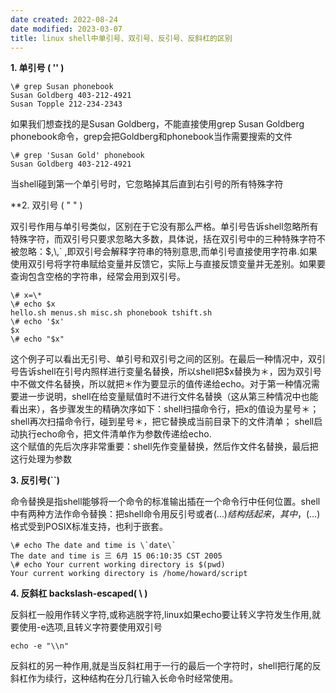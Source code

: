 ```yaml
---
date created: 2022-08-24
date modified: 2023-03-07
title: linux shell中单引号、双引号、反引号、反斜杠的区别
---
```


**1\. 单引号 ( '' )**

```
\# grep Susan phonebook  
Susan Goldberg 403-212-4921  
Susan Topple 212-234-2343  
```

如果我们想查找的是Susan Goldberg，不能直接使用grep Susan Goldberg phonebook命令，grep会把Goldberg和phonebook当作需要搜索的文件  

```
\# grep 'Susan Gold' phonebook  
Susan Goldberg 403-212-4921  
```

当shell碰到第一个单引号时，它忽略掉其后直到右引号的所有特殊字符

**2\. 双引号 ( " " )  

双引号作用与单引号类似，区别在于它没有那么严格。单引号告诉shell忽略所有特殊字符，而双引号只要求忽略大多数，具体说，括在双引号中的三种特殊字符不被忽略：$,\\,\` ,即双引号会解释字符串的特别意思,而单引号直接使用字符串.如果使用双引号将字符串赋给变量并反馈它，实际上与直接反馈变量并无差别。如果要查询包含空格的字符串，经常会用到双引号。

```
\# x=\*  
\# echo $x  
hello.sh menus.sh misc.sh phonebook tshift.sh  
\# echo '$x'  
$x  
\# echo "$x"  
```

这个例子可以看出无引号、单引号和双引号之间的区别。在最后一种情况中，双引号告诉shell在引号内照样进行变量名替换，所以shell把$x替换为＊，因为双引号中不做文件名替换，所以就把＊作为要显示的值传递给echo。对于第一种情况需要进一步说明，shell在给变量赋值时不进行文件名替换（这从第三种情况中也能看出来），各步骤发生的精确次序如下：shell扫描命令行，把x的值设为星号＊；
shell再次扫描命令行，碰到星号＊，把它替换成当前目录下的文件清单；
shell启动执行echo命令，把文件清单作为参数传递给echo.  
这个赋值的先后次序非常重要：shell先作变量替换，然后作文件名替换，最后把这行处理为参数

**3\. 反引号(\`\`)**

命令替换是指shell能够将一个命令的标准输出插在一个命令行中任何位置。shell中有两种方法作命令替换：把shell命令用反引号或者$(…)结构括起来，其中，$(…)格式受到POSIX标准支持，也利于嵌套。

```
\# echo The date and time is \`date\`  
The date and time is 三 6月 15 06:10:35 CST 2005  
\# echo Your current working directory is $(pwd)  
Your current working directory is /home/howard/script
```

**4\. 反斜杠 backslash-escaped( \\ )**

反斜杠一般用作转义字符,或称逃脱字符,linux如果echo要让转义字符发生作用,就要使用-e选项,且转义字符要使用双引号

```
echo -e "\\n"
```

反斜杠的另一种作用,就是当反斜杠用于一行的最后一个字符时，shell把行尾的反斜杠作为续行，这种结构在分几行输入长命令时经常使用。
